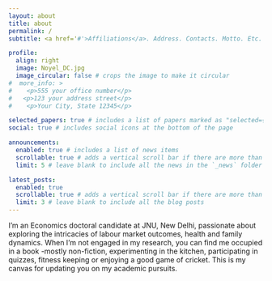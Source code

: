 ```yaml
---
layout: about
title: about
permalink: /
subtitle: <a href='#'>Affiliations</a>. Address. Contacts. Motto. Etc.

profile:
  align: right
  image: Noyel_DC.jpg
  image_circular: false # crops the image to make it circular
#  more_info: >
#    <p>555 your office number</p>
#   <p>123 your address street</p>
#    <p>Your City, State 12345</p>

selected_papers: true # includes a list of papers marked as "selected={true}"
social: true # includes social icons at the bottom of the page

announcements:
  enabled: true # includes a list of news items
  scrollable: true # adds a vertical scroll bar if there are more than 3 news items
  limit: 5 # leave blank to include all the news in the `_news` folder

latest_posts:
  enabled: true
  scrollable: true # adds a vertical scroll bar if there are more than 3 new posts items
  limit: 3 # leave blank to include all the blog posts
---
```

I’m an Economics doctoral candidate at JNU, New Delhi, passionate about exploring the intricacies of labour market outcomes, health and family dynamics. When I’m not engaged in my research, you can find me occupied in a book -mostly non-fiction, experimenting in the kitchen, participating in quizzes, fitness keeping or enjoying a good game of cricket. This is my canvas for updating you on my academic pursuits.

